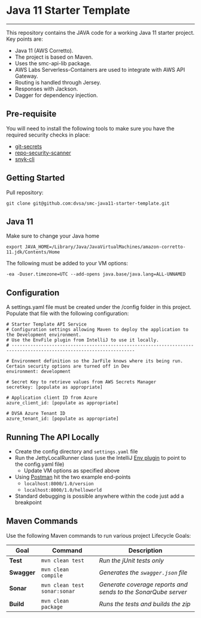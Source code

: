 # Java 11 Starter Template

---

This repository contains the JAVA code for a working Java 11 starter project.  Key points are:

  - Java 11 (AWS Corretto).
  - The project is based on Maven.
  - Uses the smc-api-lib package.
  - AWS Labs Serverless-Containers are used to integrate with AWS API Gateway.
  - Routing is handled through Jersey.
  - Responses with Jackson.
  - Dagger for dependency injection.

## Pre-requisite

You will need to install the following tools to make sure you have the required security checks in place:

- [git-secrets](https://github.com/awslabs/git-secrets)
- [repo-security-scanner](https://github.com/UKHomeOffice/repo-security-scanner)
- [snyk-cli](https://docs.snyk.io/snyk-cli/install-the-snyk-cli)

## Getting Started

Pull repository:
```shell
git clone git@github.com:dvsa/smc-java11-starter-template.git
```

## Java 11
Make sure to change your Java home
```
export JAVA_HOME=/Library/Java/JavaVirtualMachines/amazon-corretto-11.jdk/Contents/Home
```

The following must be added to your VM options:
```
-ea -Duser.timezone=UTC --add-opens java.base/java.lang=ALL-UNNAMED
```

## Configuration
A settings.yaml file must be created under the /config folder in this
project. Populate that file with the following configuration:

    # Starter Template API Service
    # Configuration settings allowing Maven to deploy the application to the Development environment.
    # Use the EnvFile plugin from IntelliJ to use it locally.
    # --------------------------------------------------------------------------------------------------------------------
    
    # Environment definition so the JarFile knows where its being run. Certain security options are turned off in Dev
    environment: development
    
    # Secret Key to retrieve values from AWS Secrets Manager
    secretkey: [populate as appropriate]

    # Application client ID from Azure
    azure_client_id: [populate as appropriate]

    # DVSA Azure Tenant ID
    azure_tenant_id: [populate as appropriate]

## Running The API Locally
- Create the config directory and `settings.yaml` file
- Run the JettyLocalRunner class (use the IntelliJ [Env plugin](https://plugins.jetbrains.com/plugin/7861-envfile) to point to the config.yaml file)
  - Update VM options as specified above
- Using [Postman](https://www.postman.com) hit the two example end-points
  - `localhost:8000/1.0/version`
  - `localhost:8000/1.0/helloworld`
- Standard debugging is possible anywhere within the code just add a breakpoint

## Maven Commands
Use the following Maven commands to run various project Lifecycle Goals:

| Goal            | Command                               | Description                                                   |
|-----------------|---------------------------------------|---------------------------------------------------------------|
| **Test**        | ```mvn clean test```                  | *Run the jUnit tests only*                                    |
| **Swagger**     | ```mvn clean compile```               | *Generates the ```swagger.json``` file*                       |
| **Sonar**       | ```mvn clean test sonar:sonar```      | *Generate coverage reports and sends to the SonarQube server* |
| **Build**       | ```mvn clean package```               | *Runs the tests and builds the zip*                           |

